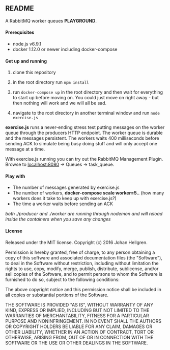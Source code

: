 ## README

A RabbitMQ worker queues **PLAYGROUND**.

#### Prerequisites
* node.js v6.9.1 
* docker 1.12.0 or newer including docker-compose

#### Get up and running
1) clone this repository

2) in the root directory run <code>npm install</code>

3) run <code>docker-compose up</code> in the root directory and then wait for everything to start up before moving on. You could just move on right away - but then nothing will work and we will all be sad.

4) navigate to the root directory in another terminal window and run <code>node exercise.js</code>


**exercise.js** runs a never-ending stress test putting messages on the worker queue through the producers HTTP endpoint.
The worker queue is durable and the messages persistent. The workers waits 400 milliseconds before sending ACK to simulate being busy doing stuff and will only accept one message at a time.  

With exercise.js running you can try out the RabbitMQ Management Plugin.  
Browse to [localhost:8080](http://localhost:8080)  -> Queues -> task_queue.

#### Play with
* The number of messages generated by exercise.js
* The number of workers, **docker-compose scale worker=5..** (how many workers does it take to keep up with exercise.js?)
* The time a worker waits before sending an ACK  

*both ./producer and ./worker are running through nodemon and will reload inside the containers when you save any changes*

#### License

Released under the MIT license. Copyright (c) 2016 Johan Hellgren.

Permission is hereby granted, free of charge, to any person obtaining a copy of this software and associated documentation files (the "Software"), to deal in the Software without restriction, including without limitation the rights to use, copy, modify, merge, publish, distribute, sublicense, and/or sell copies of the Software, and to permit persons to whom the Software is furnished to do so, subject to the following conditions:

The above copyright notice and this permission notice shall be included in all copies or substantial portions of the Software.

THE SOFTWARE IS PROVIDED "AS IS", WITHOUT WARRANTY OF ANY KIND, EXPRESS OR IMPLIED, INCLUDING BUT NOT LIMITED TO THE WARRANTIES OF MERCHANTABILITY, FITNESS FOR A PARTICULAR PURPOSE AND NONINFRINGEMENT. IN NO EVENT SHALL THE AUTHORS OR COPYRIGHT HOLDERS BE LIABLE FOR ANY CLAIM, DAMAGES OR OTHER LIABILITY, WHETHER IN AN ACTION OF CONTRACT, TORT OR OTHERWISE, ARISING FROM, OUT OF OR IN CONNECTION WITH THE SOFTWARE OR THE USE OR OTHER DEALINGS IN THE SOFTWARE.
